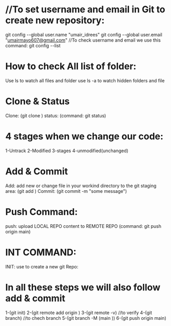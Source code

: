 # //To set username and email in Git to create new repository:

git config --global user.name "umair_idrees"
git config --global user.email "umairmayo607@gmail.com"
//To check username and email we use this command:
git config --list

# How to check All list of folder:

Use ls to watch all files and folder
use ls -a to watch hidden folders and file

# Clone & Status

Clone:
(git clone <Link of Repository>)
status:
(command: git status)

# 4 stages when we change our code:

1-Untrack
2-Modified
3-stages
4-unmodified(unchanged)

# Add & Commit

Add:
add new or change file in your workind directory to the git staging area:
(git add <file name>)
Commit:
(git commit -m "some message")

# Push Command:

push: upload LOCAL REPO content to REMOTE REPO
(command: git push origin main)

# INT COMMAND:

INIT: use to create a new git Repo:

# In all these steps we will also follow add & commit

1-(git init)
2-(git remote add origin <link of repo>)
3-(git remote -v) //to verify
4-(git branch) //to chech branch
5-(git branch -M (main ))
6-(git push origin main)
